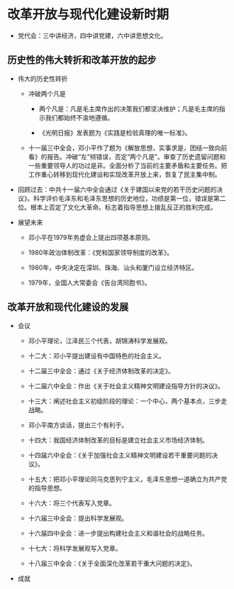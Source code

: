 # 改革开放与现代化建设新时期

  + 党代会：三中讲经济，四中讲党建，六中讲思想文化。

## 历史性的伟大转折和改革开放的起步

  + 伟大的历史性转折

    - 冲破两个凡是

      - 两个凡是：凡是毛主席作出的决策我们都坚决维护；凡是毛主席的指示我们都始终不渝地遵循。

      - 《光明日报》发表题为《实践是检验真理的唯一标准》。

    - 十一届三中全会，邓小平作了题为《解放思想，实事求是，团结一致向前看》的报告。冲破“左”倾错误，否定“两个凡是”。审查了历史遗留问题和一些重要领导人的功过是非。全面分析了当前的主要矛盾和主要任务。把工作重心转移到现代化建设和实现改革开放上来，恢复了民主集中制。

  + 回顾过去：中共十一届六中全会通过《关于建国以来党的若干历史问题的决议》。科学评价毛泽东和毛泽东思想的历史地位，功绩是第一位，错误是第二位。根本上否定了文化大革命。标志着指导思想上拨乱反正的胜利完成。

  + 展望未来

    - 邓小平在1979年务虚会上提出四项基本原则。

    - 1980年政治体制改革：《党和国家领导制度的改革》。

    - 1980年，中央决定在深圳、珠海、汕头和厦门设立经济特区。

    - 1979年，全国人大常委会《告台湾同胞书》。

## 改革开放和现代化建设的发展

  + 会议

    - 邓小平理论，江泽民三个代表，胡锦涛科学发展观。

    - 十二大：邓小平提出建设有中国特色的社会主义。

    - 十二届三中全会：通过《关于经济体制改革的决定》。

    - 十二届六中全会：作出《关于社会主义精神文明建设指导方针的决议》。

    - 十三大：阐述社会主义初级阶段的理论：一个中心，两个基本点，三步走战略。

    - 邓小平南方谈话，提出三个有利于。

    - 十四大：我国经济体制改革的目标是建立社会主义市场经济体制。

    - 十四届六中全会：《关于加强社会主义精神文明建设若干重要问题的决议》。

    - 十五大：把邓小平理论同马克思列宁主义，毛泽东思想一道确立为共产党的指导思想。

    - 十六大：将三个代表写入党章。

    - 十六届三中全会：提出科学发展观。

    - 十六届四中全会：进一步提出构建社会主义和谐社会的战略任务。

    - 十七大：将科学发展观写入党章。

    - 十八届三中全会：《关于全面深化改革若干重大问题的决定》。

  + 成就
